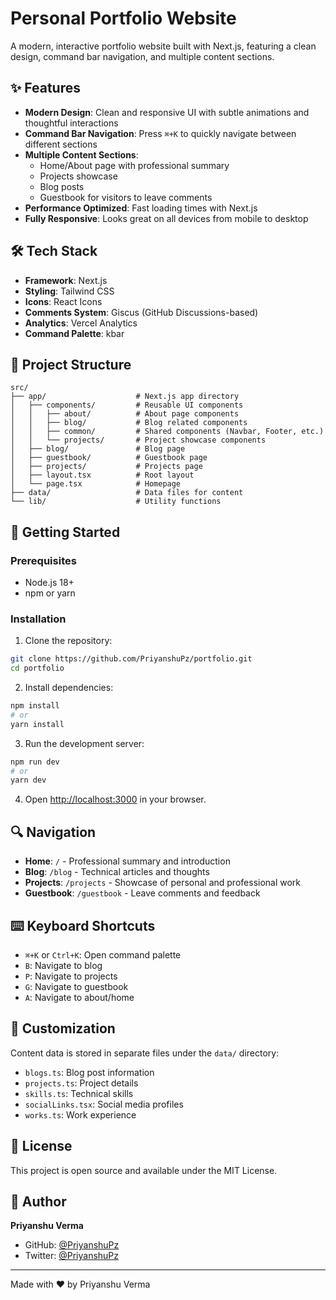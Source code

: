 # Personal Portfolio Website

A modern, interactive portfolio website built with Next.js, featuring a clean design, command bar navigation, and multiple content sections.

## ✨ Features

- **Modern Design**: Clean and responsive UI with subtle animations and thoughtful interactions
- **Command Bar Navigation**: Press `⌘+K` to quickly navigate between different sections
- **Multiple Content Sections**:
  - Home/About page with professional summary
  - Projects showcase
  - Blog posts
  - Guestbook for visitors to leave comments
- **Performance Optimized**: Fast loading times with Next.js
- **Fully Responsive**: Looks great on all devices from mobile to desktop

## 🛠️ Tech Stack

- **Framework**: Next.js
- **Styling**: Tailwind CSS
- **Icons**: React Icons
- **Comments System**: Giscus (GitHub Discussions-based)
- **Analytics**: Vercel Analytics
- **Command Palette**: kbar

## 📂 Project Structure

```
src/
├── app/                    # Next.js app directory
│   ├── components/         # Reusable UI components
│   │   ├── about/          # About page components
│   │   ├── blog/           # Blog related components
│   │   ├── common/         # Shared components (Navbar, Footer, etc.)
│   │   └── projects/       # Project showcase components
│   ├── blog/               # Blog page
│   ├── guestbook/          # Guestbook page
│   ├── projects/           # Projects page
│   ├── layout.tsx          # Root layout
│   └── page.tsx            # Homepage
├── data/                   # Data files for content
└── lib/                    # Utility functions
```

## 🚀 Getting Started

### Prerequisites

- Node.js 18+
- npm or yarn

### Installation

1. Clone the repository:

```bash
git clone https://github.com/PriyanshuPz/portfolio.git
cd portfolio
```

2. Install dependencies:

```bash
npm install
# or
yarn install
```

3. Run the development server:

```bash
npm run dev
# or
yarn dev
```

4. Open [http://localhost:3000](http://localhost:3000) in your browser.

## 🔍 Navigation

- **Home**: `/` - Professional summary and introduction
- **Blog**: `/blog` - Technical articles and thoughts
- **Projects**: `/projects` - Showcase of personal and professional work
- **Guestbook**: `/guestbook` - Leave comments and feedback

## ⌨️ Keyboard Shortcuts

- `⌘+K` or `Ctrl+K`: Open command palette
- `B`: Navigate to blog
- `P`: Navigate to projects
- `G`: Navigate to guestbook
- `A`: Navigate to about/home

## 🔧 Customization

Content data is stored in separate files under the `data/` directory:

- `blogs.ts`: Blog post information
- `projects.ts`: Project details
- `skills.ts`: Technical skills
- `socialLinks.tsx`: Social media profiles
- `works.ts`: Work experience

## 📜 License

This project is open source and available under the MIT License.

## 👤 Author

**Priyanshu Verma**

- GitHub: [@PriyanshuPz](https://github.com/PriyanshuPz)
- Twitter: [@PriyanshuPz](https://twitter.com/PriyanshuPz)

---

Made with ❤️ by Priyanshu Verma
